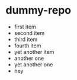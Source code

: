 # dummy-repo
* first item
* second item
* third item
* fourth item
* yet another item
* another one
* yet another one
* hey

